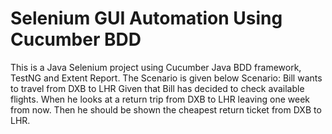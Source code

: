 #  Selenium GUI Automation Using Cucumber BDD 
  This is a Java Selenium project using Cucumber Java BDD framework, TestNG and Extent Report. 
  The Scenario is given below
  Scenario: Bill wants to travel from DXB to LHR
       Given that Bill has decided to check available flights.
       When he looks at a return trip from DXB to LHR leaving one week from now.
       Then he should be shown the cheapest return ticket from DXB to LHR.

